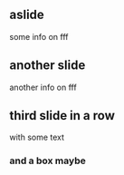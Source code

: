 ## aslide

some info on fff

## another slide

another info on fff

## third slide in a row

with some text

### and a box maybe
